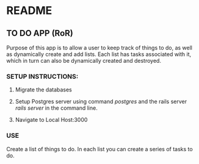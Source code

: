 <h1>README</h1>

<h2> TO DO APP (RoR)</h2>

<p> Purpose of this app is to allow a user to keep track of things to do, as well as dynamically create and add lists. Each list has tasks associated with it, which in turn can also be dynamically created and destroyed. </p>


<h3>SETUP INSTRUCTIONS: </h3>

1) Migrate the databases

2) Setup Postgres server using command <i>postgres</i> and the rails server <i> rails server</i> in the command line.

3) Navigate to Local Host:3000

<h3> USE</h3>

Create a list of things to do. In each list you can create a series of tasks to do.
